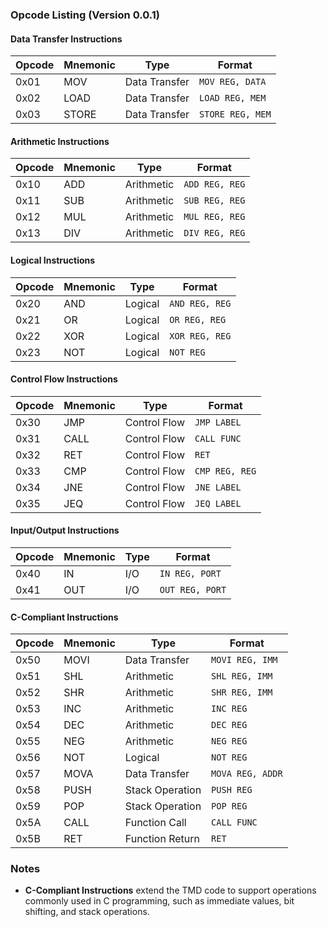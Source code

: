 ### Opcode Listing (Version 0.0.1)

#### Data Transfer Instructions
| Opcode | Mnemonic | Type         | Format       |
|--------|----------|--------------|--------------|
| 0x01   | MOV      | Data Transfer | `MOV REG, DATA` |
| 0x02   | LOAD     | Data Transfer | `LOAD REG, MEM` |
| 0x03   | STORE    | Data Transfer | `STORE REG, MEM` |

#### Arithmetic Instructions
| Opcode | Mnemonic | Type        | Format        |
|--------|----------|-------------|---------------|
| 0x10   | ADD      | Arithmetic  | `ADD REG, REG` |
| 0x11   | SUB      | Arithmetic  | `SUB REG, REG` |
| 0x12   | MUL      | Arithmetic  | `MUL REG, REG` |
| 0x13   | DIV      | Arithmetic  | `DIV REG, REG` |

#### Logical Instructions
| Opcode | Mnemonic | Type     | Format        |
|--------|----------|----------|---------------|
| 0x20   | AND      | Logical  | `AND REG, REG` |
| 0x21   | OR       | Logical  | `OR REG, REG`  |
| 0x22   | XOR      | Logical  | `XOR REG, REG` |
| 0x23   | NOT      | Logical  | `NOT REG`      |

#### Control Flow Instructions
| Opcode | Mnemonic | Type          | Format             |
|--------|----------|---------------|---------------------|
| 0x30   | JMP      | Control Flow  | `JMP LABEL`         |
| 0x31   | CALL     | Control Flow  | `CALL FUNC`         |
| 0x32   | RET      | Control Flow  | `RET`               |
| 0x33   | CMP      | Control Flow  | `CMP REG, REG`      |
| 0x34   | JNE      | Control Flow  | `JNE LABEL`         |
| 0x35   | JEQ      | Control Flow  | `JEQ LABEL`         |

#### Input/Output Instructions
| Opcode | Mnemonic | Type         | Format       |
|--------|----------|--------------|--------------|
| 0x40   | IN       | I/O          | `IN REG, PORT` |
| 0x41   | OUT      | I/O          | `OUT REG, PORT` |

#### C-Compliant Instructions
| Opcode | Mnemonic | Type             | Format              |
|--------|----------|------------------|----------------------|
| 0x50   | MOVI     | Data Transfer    | `MOVI REG, IMM`      |
| 0x51   | SHL      | Arithmetic       | `SHL REG, IMM`       |
| 0x52   | SHR      | Arithmetic       | `SHR REG, IMM`       |
| 0x53   | INC      | Arithmetic       | `INC REG`            |
| 0x54   | DEC      | Arithmetic       | `DEC REG`            |
| 0x55   | NEG      | Arithmetic       | `NEG REG`            |
| 0x56   | NOT      | Logical          | `NOT REG`            |
| 0x57   | MOVA     | Data Transfer    | `MOVA REG, ADDR`     |
| 0x58   | PUSH     | Stack Operation  | `PUSH REG`           |
| 0x59   | POP      | Stack Operation  | `POP REG`            |
| 0x5A   | CALL     | Function Call    | `CALL FUNC`          |
| 0x5B   | RET      | Function Return  | `RET`                |

### Notes
- **C-Compliant Instructions** extend the TMD code to support operations commonly used in C programming, such as immediate values, bit shifting, and stack operations.
